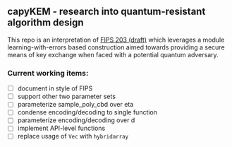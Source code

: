 ## capyKEM - research into quantum-resistant algorithm design

This repo is an interpretation of [FIPS 203 (draft)](https://csrc.nist.gov/pubs/fips/203/ipd) which leverages a module learning-with-errors based construction aimed towards providing a secure means of key exchange when faced with a potential quantum adversary.

### Current working items:

- [ ] document in style of FIPS
- [ ] support other two parameter sets
- [ ] parameterize sample_poly_cbd over eta
- [ ] condense encoding/decoding to single function
- [ ] parameterize encoding/decoding over d
- [ ] implement API-level functions
- [ ] replace usage of ```Vec``` with ```hybridarray```
